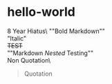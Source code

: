 # hello-world
8 Year Hiatus\ 
""Bold Markdown""\
"Italic"\
~~TEST~~\
""Markdown _Nested_ Testing""\
Non Quotation\
>Quotation 
